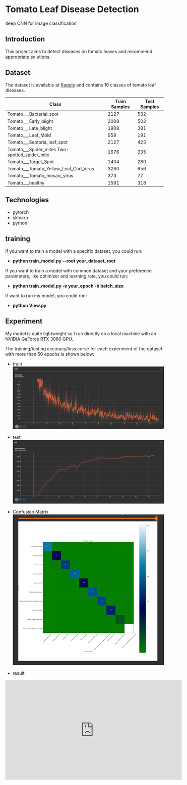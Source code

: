# Tomato Leaf Disease Detection
deep CNN for image classification

## Introduction
This project aims to detect diseases on tomato leaves and recommend appropriate solutions.

## Dataset
The dataset is available at [Kaggle](https://www.kaggle.com/datasets/emmarex/plantdisease) and contains 10 classes of tomato leaf diseases.

| Class | Train Samples | Test Samples |
|-------|---------------|--------------|
| Tomato___Bacterial_spot | 2127          | 532          |
| Tomato___Early_blight | 2008          | 502          |
| Tomato___Late_blight | 1908          | 381          |
| Tomato___Leaf_Mold | 958           | 191          |
| Tomato___Septoria_leaf_spot | 2127          | 425          |
| Tomato___Spider_mites Two-spotted_spider_mite | 1676          | 335          |
| Tomato___Target_Spot | 1404          | 280          |
| Tomato___Tomato_Yellow_Leaf_Curl_Virus | 3280          | 656          |
| Tomato___Tomato_mosaic_virus | 373           | 77           |
| Tomato___healthy | 1591          | 318          |

## Technologies
- pytorch
- sklearn
- python

## training
If you want to train a model with a specific dataset, you could run:

- **python train_model.py --root your_dataset_root**

If you want to train a model with common dataset and your preference parameters, like optimizer and learning rate, you could run:

- **python train_model.py -e your_epoch -b batch_size**

If want to run my model, you could run:

- **python View.py**

## Experiment
My model is quite lightweight so I run directly on a local machine with an NVIDIA GeForce RTX 3060 GPU.

The training/testing accuracy/loss curve for each experiment of the dataset with more than 50 epochs is shown below:

- train
![z6075821734984_8bfb7df4ab7179d759fc3da814c901a0.jpg](image/z6075821734984_8bfb7df4ab7179d759fc3da814c901a0.jpg)

- test
![z6075821734983_5ec2b77f6369517c2d6644ba83779287.jpg](image/z6075821734983_5ec2b77f6369517c2d6644ba83779287.jpg)

- Confusion Matrix
![z6075821734966_4d41bc4e29e9d01ac790ec0937d9598a.jpg](image/z6075821734966_4d41bc4e29e9d01ac790ec0937d9598a.jpg)

- result

<iframe width="560" height="315" src="https://www.youtube.com/watch?v=CClI0O1bD9o" frameborder="0" allow="accelerometer; autoplay; clipboard-write; encrypted-media; gyroscope; picture-in-picture" allowfullscreen></iframe>


